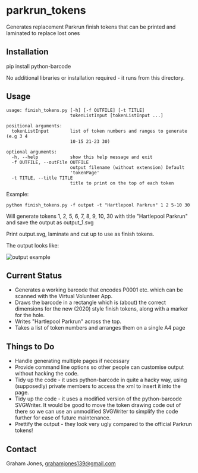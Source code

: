 # parkrun_tokens
Generates replacement Parkrun finish tokens that can be printed and laminated to replace lost ones

Installation
------------
pip install python-barcode

No additional libraries or installation required - it runs from this directory.

Usage
-----

```
usage: finish_tokens.py [-h] [-f OUTFILE] [-t TITLE]
                        tokenListInput [tokenListInput ...]

positional arguments:
  tokenListInput        list of token numbers and ranges to generate (e.g 3 4
                        10-15 21-23 30)

optional arguments:
  -h, --help            show this help message and exit
  -f OUTFILE, --outFile OUTFILE
                        output filename (without extension) Default
                        'tokenPage'
  -t TITLE, --title TITLE
                        title to print on the top of each token
```

Example:

```
python finish_tokens.py -f output -t "Hartlepool Parkrun" 1 2 5-10 30
```

Will generate tokens 1, 2, 5, 6, 7, 8, 9, 10, 30 with title "Hartlepool Parkrun" and save the output as output_1.svg

Print output.svg, laminate and cut up to use as finish tokens.

The output looks like:

![output example](https://raw.githubusercontent.com/jones139/parkrun_tokens/main/example_output.png)


Current Status
--------------

* Generates a working barcode that encodes P0001 etc. which can be scanned with the Virtual Volunteer App.
* Draws the barcode in a rectangle which is (about) the correct dimensions for the new (2020) style finish tokens, along with a marker for the hole.
* Writes "Hartlepool Parkrun" across the top.
* Takes a list of token numbers and arranges them on a single A4 page


Things to Do
------------
* Handle generating multiple pages if necessary
* Provide command line options so other people can customise output without hacking the code.
* Tidy up the code - it uses python-barcode in quite a hacky way, using (supposedly) private members to access the xml to insert it into the page.
* Tidy up the code - it uses a modified version of the python-barcode SVGWriter.  It would be good to move the token drawing code out of there so we can
 use an unmodified SVGWriter to simplify the code further for ease of future maintenance.
 * Prettify the output - they look very ugly compared to the official Parkrun tokens!


Contact
-------
Graham Jones, grahamjones139@gmail.com

